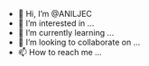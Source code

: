 - 👋 Hi, I’m @ANILJEC
- 👀 I’m interested in ...
- 🌱 I’m currently learning ...
- 💞️ I’m looking to collaborate on ...
- 📫 How to reach me ...

<!---
ANILJEC/ANILJEC is a ✨ special ✨ repository because its `README.md` (this file) appears on your GitHub profile.
You can click the Preview link to take a look at your changes.
--->
